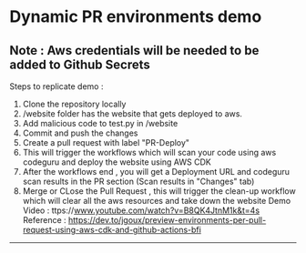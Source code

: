 # Dynamic PR environments demo
## Note : Aws credentials will be needed to be added to Github Secrets
Steps to replicate demo :
1) Clone the repository locally
2) /website folder has the website that gets deployed to aws.
3) Add malicious code to test.py in /website
4) Commit and push the changes 
5) Create a pull request with label "PR-Deploy"
6) This will trigger the workflows which will scan your code using aws codeguru and deploy the website using AWS CDK 
7) After the workflows end , you will get a Deployment URL and codeguru scan results in the PR section (Scan results in "Changes" tab)
8) Merge or CLose the Pull Request , this will trigger the clean-up workflow which will clear all the aws resources and take down the website
Demo Video : ttps://www.youtube.com/watch?v=B8QK4JtnM1k&t=4s
Reference : 
https://dev.to/jgoux/preview-environments-per-pull-request-using-aws-cdk-and-github-actions-bfi
*******************************************************************************************
